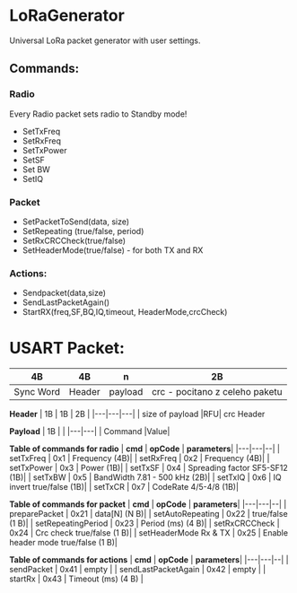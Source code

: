 # LoRaGenerator
Universal  LoRa packet generator with user settings.

## Commands:
### Radio
Every Radio packet sets radio to Standby mode!
- SetTxFreq
- SetRxFreq
- SetTxPower
- SetSF
- Set BW
- SetIQ
### Packet
- SetPacketToSend(data, size)
- SetRepeating (true/false, period)
- SetRxCRCCheck(true/false)
- SetHeaderMode(true/false) - for both TX and RX

### Actions:
- Sendpacket(data,size)
- SendLastPacketAgain()
- StartRX(freq,SF,BQ,IQ,timeout, HeaderMode,crcCheck)


# USART Packet:

| 4B  |  4B  |  n |  2B |
|---|---|---|---|
| Sync Word  |Header|  payload |  crc - pocitano z celeho paketu |

**Header**
| 1B  |  1B | 2B  | 
|---|---|---|
| size of payload  |RFU| crc Header  

**Payload**
| 1B  |   | 
|---|---|
| Command  |Value|   

**Table of commands for radio**
| **cmd**  | **opCode**  | **parameters**| 
|---|---|--|
| setTxFreq  | 0x1  |   Frequency (4B)|
| setRxFreq  | 0x2  |   Frequency (4B)|
| setTxPower  | 0x3  |   Power (1B)|
| setTxSF  | 0x4  |  Spreading factor SF5-SF12 (1B)|
| setTxBW  | 0x5  |   BandWidth 7.81 - 500 kHz (2B)|
| setTxIQ  | 0x6  |   IQ invert true/false (1B)|
| setTxCR  | 0x7  |   CodeRate 4/5-4/8 (1B)|

**Table of commands for packet**
| **cmd**  | **opCode**  | **parameters**| 
|---|---|--|
| preparePacket  | 0x21  |   data[N] (N B)|
| setAutoRepeating  | 0x22  |   true/false (1 B)|
| setRepeatingPeriod  | 0x23  |   Period (ms) (4 B)|
| setRxCRCCheck  | 0x24  |   Crc check true/false (1 B)|
| setHeaderMode Rx & TX | 0x25  |   Enable header mode true/false (1 B)|

**Table of commands for actions**
| **cmd**  | **opCode**  | **parameters**| 
|---|---|--|
| sendPacket  | 0x41  |   empty |
| sendLastPacketAgain  | 0x42  |   empty |
| startRx  | 0x43  |   Timeout (ms) (4 B) |

